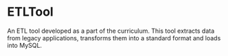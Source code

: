 # ETLTool
An ETL tool developed as a part of the curriculum. This tool extracts data from legacy applications, transforms them into a standard format and loads into MySQL.
